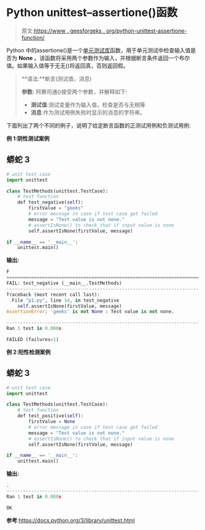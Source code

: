 # Python unittest–assertione()函数

> 原文:[https://www . geesforgeks . org/python-unittest-assertione-function/](https://www.geeksforgeeks.org/python-unittest-assertisnone-function/)

Python 中的assertione()是一个[单元测试库](https://www.geeksforgeeks.org/unit-testing-python-unittest/)函数，用于单元测试中检查输入值是否为 **None** 。该函数将采用两个参数作为输入，并根据断言条件返回一个布尔值。如果输入值等于无无()将返回真，否则返回假。

> **语法:**断言(测试值，消息)
> 
> **参数:** 阿赛司通()接受两个参数，并解释如下:
> 
> *   **测试值**:测试变量作为输入值，检查是否与无相等
> *   **消息**:作为测试用例失败时显示的消息的字符串。

下面列出了两个不同的例子，说明了给定断言函数的正测试用例和负测试用例:

**例 1:阴性测试案例**

## 蟒蛇 3

```py
# unit test case
import unittest

class TestMethods(unittest.TestCase):
    # test function 
    def test_negative(self):
        firstValue = "geeks"
        # error message in case if test case got failed
        message = "Test value is not none."
        # assertIsNone() to check that if input value is none
        self.assertIsNone(firstValue, message)

if __name__ == '__main__':
    unittest.main()
```

**输出:**

```py
F
======================================================================
FAIL: test_negative (__main__.TestMethods)
----------------------------------------------------------------------
Traceback (most recent call last):
  File "p1.py", line 14, in test_negative
    self.assertIsNone(firstValue, message)
AssertionError: 'geeks' is not None : Test value is not none.

----------------------------------------------------------------------
Ran 1 test in 0.000s

FAILED (failures=1)

```

**例 2:阳性检测案例**

## 蟒蛇 3

```py
# unit test case
import unittest

class TestMethods(unittest.TestCase):
    # test function 
    def test_positive(self):
        firstValue = None
        # error message in case if test case got failed
        message = "Test value is not none."
        # assertIsNone() to check that if input value is none
        self.assertIsNone(firstValue, message)

if __name__ == '__main__':
    unittest.main()
```

**输出:**

```py
.
----------------------------------------------------------------------
Ran 1 test in 0.000s

OK

```

**参考**:https://docs.python.org/3/library/unittest.html